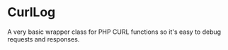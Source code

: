 CurlLog
=======

A very basic wrapper class for PHP CURL functions so it's easy to debug requests and responses.
